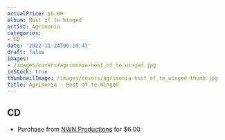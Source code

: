 ```yaml
---
actualPrice: $6.00
album: Host of te Winged
artist: Agrimonia
categories:
- CD
date: '2022-11-24T06:10:47'
draft: false
images:
- /images/covers/agrimonia-host_of_te_winged.jpg
inStock: true
thumbnailImage: /images/covers/agrimonia-host_of_te_winged-thumb.jpg
title: Agrimonia - Host of te Winged
---
```


## CD
* Purchase from [NWN Productions](http://shop.nwnprod.com/index.php?route=product/product&path=93&product_id=8953&sort=pd.name&order=ASC) for $6.00
